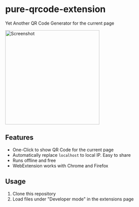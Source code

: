 # pure-qrcode-extension

Yet Another QR Code Generator for the current page

<img src="https://user-images.githubusercontent.com/5064777/72217721-282d8280-356d-11ea-9f82-e43f0c7764cf.png" alt="Screenshot" width="300">

## Features

- One-Click to show QR Code for the current page
- Automatically replace `localhost` to local IP. Easy to share
- Runs offline and free
- WebExtension works with Chrome and Firefox

## Usage

1. Clone this repository
2. Load files under "Developer mode" in the extensions page
